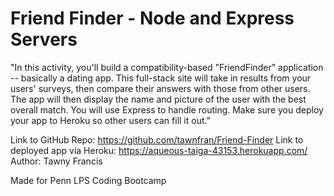 # Friend Finder - Node and Express Servers


"In this activity, you'll build a compatibility-based "FriendFinder" application -- basically a dating app. This full-stack site will take in results from your users' surveys, then compare their answers with those from other users. The app will then display the name and picture of the user with the best overall match.
You will use Express to handle routing. Make sure you deploy your app to Heroku so other users can fill it out."

Link to GitHub Repo: https://github.com/tawnfran/Friend-Finder
Link to deployed app via Heroku: https://aqueous-taiga-43153.herokuapp.com/
Author: Tawny Francis

Made for Penn LPS Coding Bootcamp